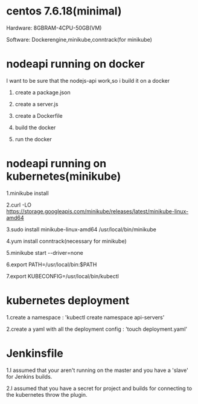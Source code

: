 # centos 7.6.18(minimal)
Hardware: 8GBRAM-4CPU-50GB(VM)

Software: Dockerengine,minikube,conntrack(for minikube)

# nodeapi running on docker
I want to be sure that the nodejs-api work,so i build it on a docker

1. create a package.json

2. create a server.js

3. create a Dockerfile

4. build the docker

5. run the docker 
# nodeapi running on kubernetes(minikube)
1.minikube install

2.curl -LO https://storage.googleapis.com/minikube/releases/latest/minikube-linux-amd64

3.sudo install minikube-linux-amd64 /usr/local/bin/minikube

4.yum install conntrack(necessary for minikube)

5.minikube start --driver=none

6.export PATH=/usr/local/bin:$PATH

7.export KUBECONFIG=/usr/local/bin/kubectl

# kubernetes deployment
1.create a namespace : 'kubectl create namespace api-servers'

2.create a yaml with all the deployment config : 'touch deployment.yaml'

# Jenkinsfile
1.I assumed that your aren't running on the master and you have a 'slave' for Jenkins builds.

2.I assumed that you have a secret for project and builds for connecting to the kubernetes throw the plugin.


